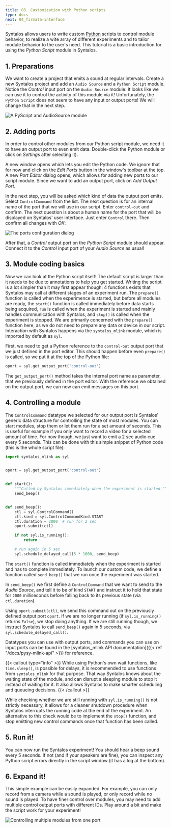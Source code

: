 ```yaml
---
title: 03. Customization with Python scripts
type: docs
next: 04_firmata-interface
---
```


Syntalos allows users to write custom [Python](https://docs.python.org/3/tutorial/)
scripts to control module behavior, to realize a wite array of different experiments and to
tailor module behavior to the user's need.
This tutorial is a basic introduction for using the *Python Script* module in Syntalos.

## 1. Preparations

We want to create a project that emits a sound at regular intervals.
Create a new Syntalos project and add an `Audio Source` and a `Python Script` module.
Notice the *Control* input port on the `Audio Source` module: It looks like we can use it
to control the activity of this module via it! Unfortunately, the `Python Script` does not seem
to have any input or output ports!
We will change that in the next step.

![A PyScript and AudioSource module](/images/syntalos-pyscript-audiosrc-raw.avif)

## 2. Adding ports

In order to control other modules from our Python script module, we need it to have an output
port to even emit data. Double-click the Python module or click on *Settings* after selecting it).

A new window opens which lets you edit the Python code. We ignore that for now and click on the
*Edit Ports* button in the window's toolbar at the top. A new *Port Editor* dialog opens, which allows
for adding new ports to our script module.
Since we want to add an output port, click on *Add Output Port*.

In the next step, you will be asked which kind of data the output port emits. Select `ControlCommand`
from the list. The next question is for an internal name of the port that we will use in our script.
Enter `control-out` and confirm. The next question is about a human name for the port that will be
displayed on Syntalos' user interface. Just enter `Control` there.
Then confirm all changes with *OK*:

![The ports configuration dialog](/images/pyscript-ports-dialog.avif)

After that, a *Control* output port on the *Python Script* module should appear. Connect it to the *Control*
input port of your *Audio Source* as usual!

## 3. Module coding basics

Now we can look at the Python script itself! The default script is larger than it needs to be due to annotations
to help you get started. Writing the script is a lot simpler than it may first appear though:
4 functions exists that Syntalos may call at different stages of an experiment run.
The `prepare()` function is called when the experimence is started, but before all modules are ready, the
`start()` function is called immediately before data starts being acquired, `run` is called when the experiment
is started and mainly handles communication with Syntalos, and `stop()` is called when the experiment is stopped.
We are primarily concerned with the `prepare()` function here, as we do not need to prepare any data or device
in our script. Interaction with Syntalos happens via the `syntalos_mlink` module, which is imported by default
as `syl`.

First, we need to get a Python reference to the `control-out` output port that we just defined in the port editor.
This should happen before even `prepare()` is called, so we put it at the top of the Python file:

```python
oport = syl.get_output_port('control-out')
```

The `get_output_port()` method takes the internal port name as parameter, that we previously defined in the port editor.
With the reference we obtained on the output port, we can now can emit messages on this port.

## 4. Controlling a module

The `ControlCommand` datatype we selected for our output port is Syntalos' generic data structure for controlling
the state of most modules. You can start modules, stop them or let them run for a set amount of seconds.
This is useful for example if you only want to record a video for a selected amount of time.
For now though, we just want to emit a 2 sec audio cue every 5 seconds. This can be done with this simple snippet
of Python code (this is the whole script file):

```python {linenos=table,hl_lines=[9,14,16,22]}
import syntalos_mlink as syl


oport = syl.get_output_port('control-out')


def start():
    """Called by Syntalos immediately when the experiment is started."""
    send_beep()


def send_beep():
    ctl = syl.ControlCommand()
    ctl.kind = syl.ControlCommandKind.START
    ctl.duration = 2000  # run for 2 sec
    oport.submit(ctl)

    if not syl.is_running():
        return

    # run again in 5 sec
    syl.schedule_delayed_call(5 * 1000, send_beep)
```

The `start()` function is called immediately when the experiment is started and has to complete immediately.
To launch our custom code, we define a function called `send_beep()` that we run once the experiment was started.

In `send_beep()` we first define a `ControlCommand` that we want to
send to the *Audio Source*, and tell it to be of kind `START` and instruct it to hold that state for `2000` milliseconds
before falling back to its previous state (via `ctl.duration`).

Using `oport.submit(ctl)`, we send this command out on the previously defined output port `oport`.
If we are no longer running (if `syl.is_running()` returns `False`), we stop doing anything. If we are still running though,
we instruct Syntalos to call `send_beep()` again in 5 seconds, via `syl.schedule_delayed_call()`.

Datatypes you can use with output ports, and commands you can use on input ports can be found in the
[syntalos_mlink API documentation]({{< ref "/docs/pysy-mlink-api" >}}) for reference.

{{< callout type="info" >}}
While using Python's own wait functions, like `time.sleep()`, is possible for delays, it is recommended to use
functions from `syntalos_mlink` for that purpose. That way Syntalos knows about the waiting state of the  module,
and can disrupt a sleeping module to stop it instead of waiting for it. It also allows Syntalos to make smarter
scheduling and queueing decisions.
{{< /callout >}}

While checking whether we are still running with `syl.is_running()` is not strictly necessary, it allows for a cleaner
shutdown procedure when Syntalos interrupts the running code at the end of the experiment.
An alternative to this check would be to implement the `stop()` function, and stop emitting new control commands once that
function has been called.

## 5. Run it!

You can now run the Syntalos experiment! You should hear a beep sound every 5 seconds. If not (and if your speakers are fine),
you can inspect any Python script errors directly in the script window (it has a log at the bottom).

## 6. Expand it!

This simple example can be easily expanded. For example, you can only record from a camera while a sound is played,
or only record while no sound is played.
To have finer control over modules, you may need to add multiple control output ports with different IDs.
Play around a bit and make the script work for your experiment!

![Controlling multiple modules from one port](/images/pyscript-audiosrc-recording-example.avif)
